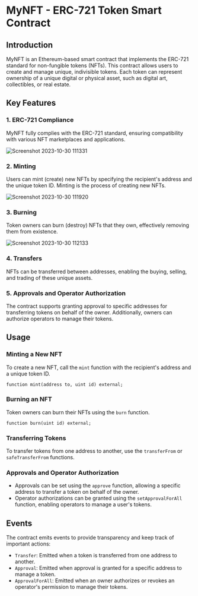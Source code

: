 # MyNFT - ERC-721 Token Smart Contract

## Introduction

MyNFT is an Ethereum-based smart contract that implements the ERC-721 standard for non-fungible tokens (NFTs). This contract allows users to create and manage unique, indivisible tokens. Each token can represent ownership of a unique digital or physical asset, such as digital art, collectibles, or real estate.

## Key Features

### 1. ERC-721 Compliance

MyNFT fully complies with the ERC-721 standard, ensuring compatibility with various NFT marketplaces and applications.

![Screenshot 2023-10-30 111331](https://github.com/Areeba000/ERC721-contract/assets/140241495/105ed59e-c7a6-425a-8f90-5c35197ca944)


### 2. Minting

Users can mint (create) new NFTs by specifying the recipient's address and the unique token ID. Minting is the process of creating new NFTs.

![Screenshot 2023-10-30 111920](https://github.com/Areeba000/ERC721-contract/assets/140241495/f7fd601e-4ef4-41ac-bd06-d95e46ec551d)


### 3. Burning

Token owners can burn (destroy) NFTs that they own, effectively removing them from existence.

![Screenshot 2023-10-30 112133](https://github.com/Areeba000/ERC721-contract/assets/140241495/b411e9a0-13dd-433c-9b77-77babab3d4a2)


### 4. Transfers

NFTs can be transferred between addresses, enabling the buying, selling, and trading of these unique assets.

### 5. Approvals and Operator Authorization

The contract supports granting approval to specific addresses for transferring tokens on behalf of the owner. Additionally, owners can authorize operators to manage their tokens.

## Usage

### Minting a New NFT

To create a new NFT, call the `mint` function with the recipient's address and a unique token ID.

```solidity
function mint(address to, uint id) external;
```

### Burning an NFT

Token owners can burn their NFTs using the `burn` function.

```solidity
function burn(uint id) external;
```

### Transferring Tokens

To transfer tokens from one address to another, use the `transferFrom` or `safeTransferFrom` functions.

### Approvals and Operator Authorization

- Approvals can be set using the `approve` function, allowing a specific address to transfer a token on behalf of the owner.
- Operator authorizations can be granted using the `setApprovalForAll` function, enabling operators to manage a user's tokens.

## Events

The contract emits events to provide transparency and keep track of important actions:

- `Transfer`: Emitted when a token is transferred from one address to another.
- `Approval`: Emitted when approval is granted for a specific address to manage a token.
- `ApprovalForAll`: Emitted when an owner authorizes or revokes an operator's permission to manage their tokens.



